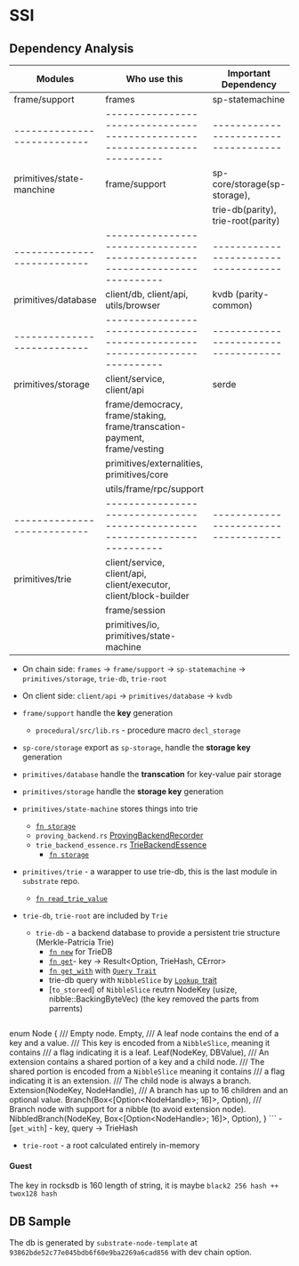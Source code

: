 # SSI

## Dependency Analysis

| Modules                   | Who use this                                                             | Important Dependency               |
|---------------------------|--------------------------------------------------------------------------|------------------------------------|
| frame/support             | frames                                                                   | sp-statemachine                    |
|---------------------------|--------------------------------------------------------------------------|------------------------------------|
| primitives/state-manchine | frame/support                                                            | sp-core/storage(sp-storage),       |
|                           |                                                                          | trie-db(parity), trie-root(parity) |
|---------------------------|--------------------------------------------------------------------------|------------------------------------|
| primitives/database       | client/db, client/api, utils/browser                                     | kvdb (parity-common)               |
|---------------------------|--------------------------------------------------------------------------|------------------------------------|
| primitives/storage        | client/service, client/api                                               | serde                              |
|                           | frame/democracy, frame/staking, frame/transcation-payment, frame/vesting |                                    |
|                           | primitives/externalities, primitives/core                                |                                    |
|                           | utils/frame/rpc/support                                                  |                                    |
|---------------------------|--------------------------------------------------------------------------|------------------------------------|
| primitives/trie           | client/service, client/api, client/executor, client/block-builder        |                                    |
|                           | frame/session                                                            |                                    |
|                           | primitives/io, primitives/state-machine                                  |                                    |


- On chain side: `frames` -> `frame/support` -> `sp-statemachine` -> `primitives/storage`, `trie-db`, `trie-root`
- On client side: `client/api` -> `primitives/database` -> `kvdb`
- `frame/support` handle the **key** generation
  - `procedural/src/lib.rs` - procedure macro `decl_storage`

- `sp-core/storage` export as `sp-storage`, handle the **storage key** generation
- `primitives/database` handle the **transcation** for key-value pair storage
- `primitives/storage` handle the **storage key** generation
- `primitives/state-machine` stores things into trie
  - [`fn storage`](https://github.com/paritytech/substrate/blob/master/primitives/state-machine/src/backend.rs#L44)
  - `proving_backend.rs` [ProvingBackendRecorder](https://github.com/paritytech/substrate/blob/master/primitives/state-machine/src/proving_backend.rs#L36)
  - `trie_backend_essence.rs` [TrieBackendEssence](https://github.com/paritytech/substrate/blob/master/primitives/state-machine/src/trie_backend_essence.rs#L40)
    - [`fn storage`](https://github.com/paritytech/substrate/blob/master/primitives/state-machine/src/trie_backend_essence.rs#L161)
- `primitives/trie` - a warapper to use trie-db, this is the last module in `substrate` repo.
  - [`fn read_trie_value`](https://github.com/paritytech/substrate/blob/master/primitives/trie/src/lib.rs#L189)
- `trie-db`, `trie-root` are included by `Trie`
  - `trie-db` - a backend database to provide a persistent trie structure (Merkle-Patricia Trie)
    - [`fn new`](https://github.com/paritytech/trie/blob/master/trie-db/src/triedb.rs#L66) for TrieDB
    - [`fn get`](https://github.com/paritytech/trie/blob/master/trie-db/src/lib.rs#L196)- key -> Result<Option<DBValue>, TrieHash<L>, CError<L>>
    - [`fn get_with`](https://github.com/paritytech/trie/blob/master/trie-db/src/lib.rs#L205) with [`Query Trait`](https://github.com/paritytech/trie/blob/master/trie-db/src/lib.rs#L150)
    - trie-db query with `NibbleSlice` by [`Lookup `trait](https://github.com/paritytech/trie/blob/master/trie-db/src/lookup.rs#L41)
    - [`to_storeed`] of `NibbleSlice` reutrn NodeKey (usize, nibble::BackingByteVec) (the key removed the parts from parrents)
    ```rust
enum Node<H> {
	/// Empty node.
	Empty,
	/// A leaf node contains the end of a key and a value.
	/// This key is encoded from a `NibbleSlice`, meaning it contains
	/// a flag indicating it is a leaf.
	Leaf(NodeKey, DBValue),
	/// An extension contains a shared portion of a key and a child node.
	/// The shared portion is encoded from a `NibbleSlice` meaning it contains
	/// a flag indicating it is an extension.
	/// The child node is always a branch.
	Extension(NodeKey, NodeHandle<H>),
	/// A branch has up to 16 children and an optional value.
	Branch(Box<[Option<NodeHandle<H>>; 16]>, Option<DBValue>),
	/// Branch node with support for a nibble (to avoid extension node).
	NibbledBranch(NodeKey, Box<[Option<NodeHandle<H>>; 16]>, Option<DBValue>),
}
    ```
    - [`get_with`] - key, query -> TrieHash
  - `trie-root` - a root calculated entirely in-memory

#### Guest
The key in rocksdb is 160 length of string, it is maybe `black2 256 hash ++ twox128 hash`

## DB Sample
The db is generated by `substrate-node-template` at `93862bde52c77e045bdb6f60e9ba2269a6cad856` with dev chain option.

